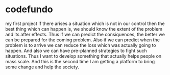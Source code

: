 # codefundo
my first project
If there arises a situation which is not in our control then the best thing which can happen is, we should know the extent of the problem and its after effects. Thus if we can predict the consiquences, the better we can be prepared for the coming problem. Also if we can predict when the problem is to arrive we can reduce the loss which was actually going to happen. And also we can have pre-planned strategies to fight such situations. Thus I want to develop something that actually helps people on mass scale. And this is the second time I am getting a platform to bring some change and help the society.

